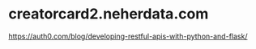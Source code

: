 # creatorcard2.neherdata.com

https://auth0.com/blog/developing-restful-apis-with-python-and-flask/
